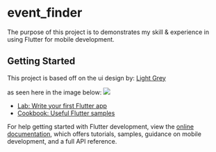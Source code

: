 # event_finder

The purpose of this project is to demonstrates my skill & experience in using Flutter for mobile development.

## Getting Started

This project is based off on the ui design by: [Light Grey](https://www.sketchappsources.com/contributor/lightgrey)

as seen here in the image below:
<img src="https://github.com/mjhansen3/event_finder/raw/md_img/Screenshot.png">

- [Lab: Write your first Flutter app](https://docs.flutter.dev/get-started/codelab)
- [Cookbook: Useful Flutter samples](https://docs.flutter.dev/cookbook)

For help getting started with Flutter development, view the
[online documentation](https://docs.flutter.dev/), which offers tutorials,
samples, guidance on mobile development, and a full API reference.

